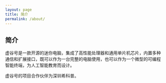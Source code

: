 ```yaml
---
layout: page
title: 简介
permalink: /about/
---
```


## 简介

虚谷号是一款开源的迷你电脑，集成了高性能处理器和通用单片机芯片，内置多种通信和扩展接口，既可以作为一台完整的电脑使用，也可以作为一个微型的可编程智能终端，为人工智能教育而设计。

虚谷号的项目合作伙伴为深圳希科普。

